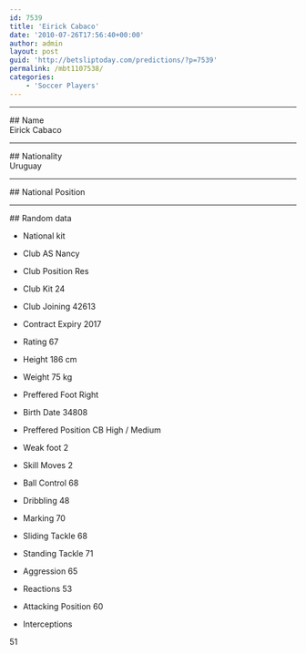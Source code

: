 ```yaml
---
id: 7539
title: 'Eirick Cabaco'
date: '2010-07-26T17:56:40+00:00'
author: admin
layout: post
guid: 'http://betsliptoday.com/predictions/?p=7539'
permalink: /mbt1107538/
categories:
    - 'Soccer Players'
---
```


- - - - - -

\## Name  
 Eirick Cabaco

- - - - - -

\## Nationality  
 Uruguay

- - - - - -

\## National Position

- - - - - -

\## Random data

- National kit
- Club
 AS Nancy

- Club Position
 Res

- Club Kit
 24

- Club Joining
 42613

- Contract Expiry
 2017

- Rating
 67

- Height
 186 cm

- Weight
 75 kg

- Preffered Foot
 Right

- Birth Date
 34808

- Preffered Position
 CB High / Medium

- Weak foot
 2

- Skill Moves
 2

- Ball Control
 68

- Dribbling
 48

- Marking
 70

- Sliding Tackle
 68

- Standing Tackle
 71

- Aggression
 65

- Reactions
 53

- Attacking Position
 60

- Interceptions

 51